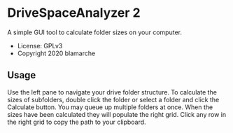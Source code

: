 ﻿# DriveSpaceAnalyzer 2

A simple GUI tool to calculate folder sizes on your computer. 

* License: GPLv3
* Copyright 2020 blamarche

## Usage

Use the left pane to navigate your drive folder structure. To calculate the sizes of subfolders, double click the folder or select a folder and click the Calculate button. You may queue up multiple folders at once. When the sizes have been calculated they will populate the right grid. Click any row in the right grid to copy the path to your clipboard.

